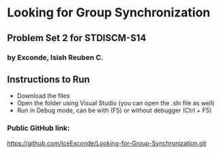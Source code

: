 # Looking for Group Synchronization
## Problem Set 2 for STDISCM-S14 
### by Exconde, Isiah Reuben C.

## Instructions to Run
- Download the files
- Open the folder using Visual Studio (you can open the .sln file as well)
- Run in Debug mode, can be with (F5) or without debugger (Ctrl + F5)

### Public GitHub link:
https://github.com/IceExconde/Looking-for-Group-Synchronization.git
